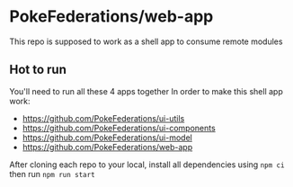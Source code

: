 # PokeFederations/web-app

This repo is supposed to work as a shell app to consume remote modules

## Hot to run

You'll need to run all these 4 apps together In order to make this shell app work:
- https://github.com/PokeFederations/ui-utils
- https://github.com/PokeFederations/ui-components
- https://github.com/PokeFederations/ui-model
- https://github.com/PokeFederations/web-app

After cloning each repo to your local, install all dependencies using `npm ci` then run `npm run start`
